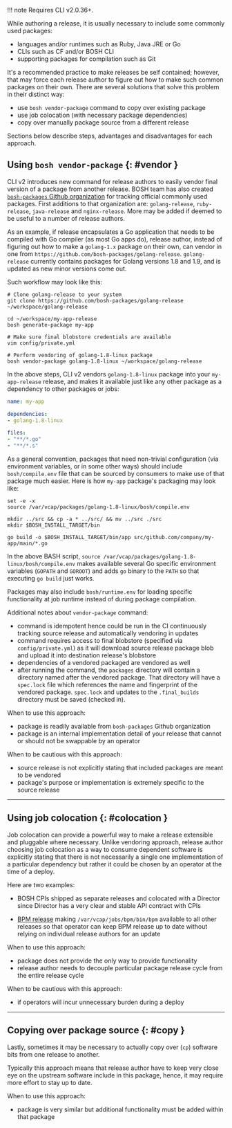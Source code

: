 !!! note
    Requires CLI v2.0.36+.

While authoring a release, it is usually necessary to include some commonly used packages:

- languages and/or runtimes such as Ruby, Java JRE or Go
- CLIs such as CF and/or BOSH CLI
- supporting packages for compilation such as Git

It's a recommended practice to make releases be self contained; however, that may force each release author to figure out how to make such common packages on their own. There are several solutions that solve this problem in their distinct way:

- use `bosh vendor-package` command to copy over existing package
- use job colocation (with necessary package dependencies)
- copy over manually package source from a different release

Sections below describe steps, advantages and disadvantages for each approach.

## Using `bosh vendor-package` {: #vendor }

CLI v2 introduces new command for release authors to easily vendor final version of a package from another release. BOSH team has also created [`bosh-packages` Github organization](https://github.com/bosh-packages) for tracking official commonly used packages. First additions to that organization are: `golang-release`, `ruby-release`, `java-release` and `nginx-release`. More may be added if deemed to be useful to a number of release authors.

As an example, if release encapsulates a Go application that needs to be compiled with Go compiler (as most Go apps do), release author, instead of figuring out how to make a `golang-1.x` package on their own, can vendor in one from `https://github.com/bosh-packages/golang-release`. `golang-release` currently contains packages for Golang versions 1.8 and 1.9, and is updated as new minor versions come out.

Such workflow may look like this:

```shell
# Clone golang-release to your system
git clone https://github.com/bosh-packages/golang-release ~/workspace/golang-release

cd ~/workspace/my-app-release
bosh generate-package my-app

# Make sure final blobstore credentials are available
vim config/private.yml

# Perform vendoring of golang-1.8-linux package
bosh vendor-package golang-1.8-linux ~/workspace/golang-release
```

In the above steps, CLI v2 vendors `golang-1.8-linux` package into your `my-app-release` release, and makes it available just like any other package as a dependency to other packages or jobs:

```yaml
name: my-app

dependencies:
- golang-1.8-linux

files:
- "**/*.go"
- "**/*.s"
```

As a general convention, packages that need non-trivial configuration (via environment variables, or in some other ways) should include `bosh/compile.env` file that can be sourced by consumers to make use of that package much easier. Here is how `my-app` package's packaging may look like:

```shell
set -e -x
source /var/vcap/packages/golang-1.8-linux/bosh/compile.env

mkdir ../src && cp -a * ../src/ && mv ../src ./src
mkdir $BOSH_INSTALL_TARGET/bin

go build -o $BOSH_INSTALL_TARGET/bin/app src/github.com/company/my-app/main/*.go
```

In the above BASH script, `source /var/vcap/packages/golang-1.8-linux/bosh/compile.env` makes available several Go specific environment variables (`GOPATH` and `GOROOT`) and adds `go` binary to the `PATH` so that executing `go build` just works.

Packages may also include `bosh/runtime.env` for loading specific functionality at job runtime instead of during package compilation.

Additional notes about `vendor-package` command:

- command is idempotent hence could be run in the CI continuously tracking source release and automatically vendoring in updates
- command requires access to final blobstore (specified via `config/private.yml`) as it will download source release package blob and upload it into destination release's blobstore
- dependencies of a vendored packaged are vendored as well
- after running the command, the `packages` directory will contain a directory named after the vendored package. That directory will have a `spec.lock` file which references the name and fingerprint of the vendored package. `spec.lock` and updates to the `.final_builds` directory must be saved (checked in).

When to use this approach:

- package is readily available from `bosh-packages` Github organization
- package is an internal implementation detail of your release that cannot or should not be swappable by an operator

When to be cautious with this approach:

- source release is not explicitly stating that included packages are meant to be vendored
- package's purpose or implementation is extremely specific to the source release

---
## Using job colocation {: #colocation }

Job colocation can provide a powerful way to make a release extensible and pluggable where necessary. Unlike vendoring approach, release author choosing job colocation as a way to consume dependent software is explicitly stating that there is not necessarily a single one implementation of a particular dependency but rather it could be chosen by an operator at the time of a deploy.

Here are two examples:

- BOSH CPIs shipped as separate releases and colocated with a Director since Director has a very clear and stable API contract with CPIs

- [BPM release](https://github.com/cloudfoundry-incubator/bpm-release) making `/var/vcap/jobs/bpm/bin/bpm` available to all other releases so that operator can keep BPM release up to date without relying on individual release authors for an update

When to use this approach:

- package does not provide the only way to provide functionality
- release author needs to decouple particular package release cycle from the entire release cycle

When to be cautious with this approach:

- if operators will incur unnecessary burden during a deploy

---
## Copying over package source {: #copy }

Lastly, sometimes it may be necessary to actually copy over (`cp`) software bits from one release to another.

Typically this approach means that release author have to keep very close eye on the upstream software include in this package, hence, it may require more effort to stay up to date.

When to use this approach:

- package is very similar but additional functionality must be added within that package
